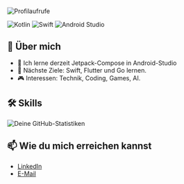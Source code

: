 # 


![Profilaufrufe](https://komarev.com/ghpvc/?username=mohamedremo&color=blue)

![Kotlin](https://img.shields.io/badge/-Kotlin-0095D5?style=for-the-badge&logo=kotlin&logoColor=white)
![Swift](https://img.shields.io/badge/-Swift-FA7343?style=for-the-badge&logo=swift&logoColor=white)
![Android Studio](https://img.shields.io/badge/-Android_Studio-3DDC84?style=for-the-badge&logo=android-studio&logoColor=white)

## 🌟 Über mich
- 🌱 Ich lerne derzeit Jetpack-Compose in Android-Studio
- 🚀 Nächste Ziele: Swift, Flutter und Go lernen.
- 🎮 Interessen: Technik, Coding, Games, AI.

## 🛠️ Skills
![Deine GitHub-Statistiken](https://github-readme-stats.vercel.app/api?username=mohamedremo&show_icons=true&theme=radical)


## 📫 Wie du mich erreichen kannst

- [LinkedIn](https://www.linkedin.com/in/mohamed-remo-08835b2bb)
- [E-Mail](mailto:mohamed.remo@outlook.de)
